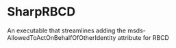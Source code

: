 # SharpRBCD
An executable that streamlines adding the msds-AllowedToActOnBehalfOfOtherIdentity attribute for RBCD
